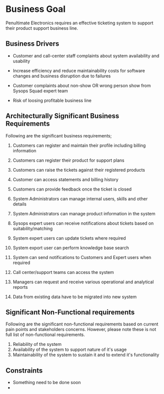# Business Goal

Penultimate Electronics requires an effective ticketing system to support their product support business line.

## Business Drivers

 

* Customer and call-center staff complaints about system availability and usability

* Increase efficiency and reduce maintainability costs for software changes and business disruption due to failures

* Customer complaints about non-show OR wrong person show from Sysops Squad expert team

* Risk of loosing profitable business line



##  Architecturally Significant Business Requirements

Following are the significant business requirements;



1. Customers can register and maintain their profile including billing information

2. Customers can register their product for support plans

3. Customers can raise the tickets against their registered products 

4. Customer can access statements and billing history

5. Customers can provide feedback once the ticket is closed

6. System Administrators can manage internal users, skills and other details

7. System Administrators can manage product information in the system

8. Sysops expert users can receive notifications about tickets based on suitability/matching

9. System expert users can update tickets where required

10. System export user can perform knowledge base search

11. System can send notifications to Customers and Expert users when required

12. Call center/support teams can access the system

13. Managers can request and receive various operational and analytical reports

14. Data from existing data have to be migrated into new system

    

## Significant Non-Functional requirements 

Following are the significant non-functional requirements based on current pain points and stakeholders concerns. However, please note these is not full list of non-functional requirements.

1. Reliability of the system
2. Availability of the system to support nature of it's usage
3. Maintainability of the system to sustain it and to extend it's functionality





## Constraints

* Something need to be done soon
* 